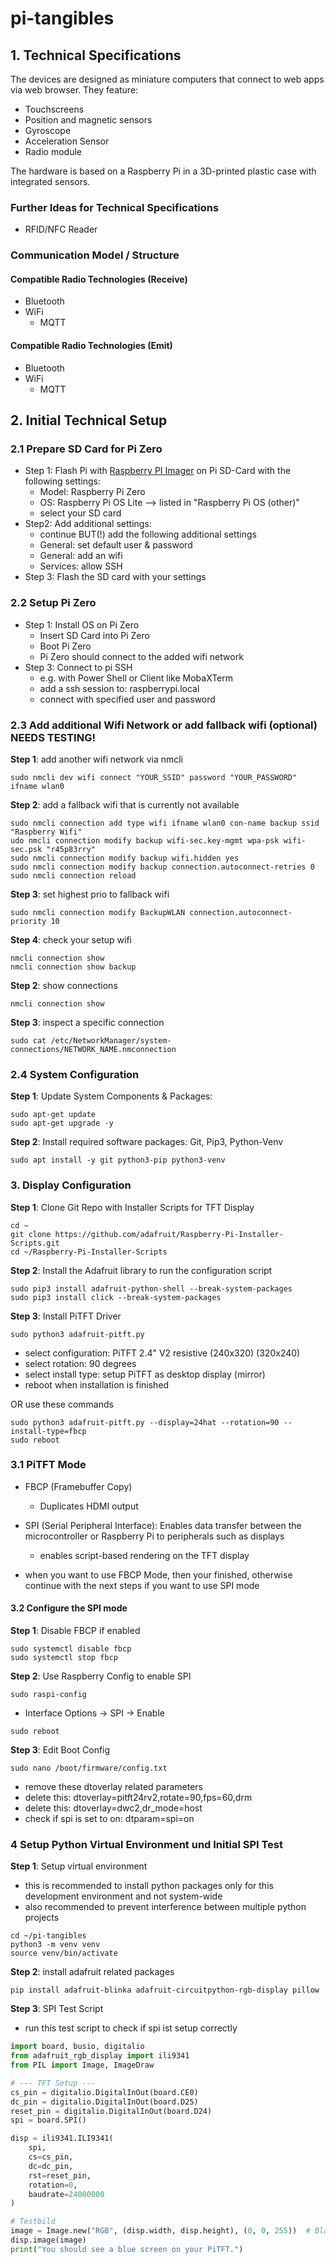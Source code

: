 # pi-tangibles


## 1. Technical Specifications

The devices are designed as miniature computers that connect to web apps via web browser.
They feature:
- Touchscreens
- Position and magnetic sensors
- Gyroscope
- Acceleration Sensor
- Radio module

The hardware is based on a Raspberry Pi in a 3D-printed plastic case with integrated sensors.

### Further Ideas for Technical Specifications
- RFID/NFC Reader

### Communication Model / Structure

#### Compatible Radio Technologies (Receive)
- Bluetooth
- WiFi
    - MQTT


#### Compatible Radio Technologies (Emit)
- Bluetooth
- WiFi
    - MQTT

## 2. Initial Technical Setup

### 2.1 Prepare SD Card for Pi Zero
- Step 1: Flash Pi with [Raspberry PI Imager](https://www.raspberrypi.com/software/) on Pi SD-Card with the following settings:
    - Model: Raspberry Pi Zero
    - OS:  Raspberry Pi OS Lite --> listed in "Raspberry Pi OS (other)"
    - select your SD card
- Step2: Add additional settings:
    - continue BUT(!) add the following additional settings
    - General: set default user & password
    - General: add an wifi
    - Services: allow SSH
- Step 3: Flash the SD card with your settings

### 2.2 Setup Pi Zero 
- Step 1: Install OS on Pi Zero
    - Insert SD Card into Pi Zero
    - Boot Pi Zero
    - Pi Zero should connect to the added wifi network
- Step 3: Connect to pi SSH 
    - e.g. with Power Shell or Client like MobaXTerm
    - add a ssh session to: raspberrypi.local
    - connect with specified user and password

### 2.3 Add additional Wifi Network or add fallback wifi (optional) NEEDS TESTING!
**Step 1**: add another wifi network via nmcli
```console
sudo nmcli dev wifi connect "YOUR_SSID" password "YOUR_PASSWORD" ifname wlan0
```

**Step 2**: add a fallback wifi that is currently not available
```console
sudo nmcli connection add type wifi ifname wlan0 con-name backup ssid "Raspberry Wifi"
udo nmcli connection modify backup wifi-sec.key-mgmt wpa-psk wifi-sec.psk "r45p83rry"
sudo nmcli connection modify backup wifi.hidden yes
sudo nmcli connection modify backup connection.autoconnect-retries 0
sudo nmcli connection reload
```

**Step 3**: set highest prio to fallback wifi
```console
sudo nmcli connection modify BackupWLAN connection.autoconnect-priority 10
```

**Step 4**: check your setup wifi
```console
nmcli connection show
nmcli connection show backup
```

**Step 2**: show connections
```console
nmcli connection show
```
**Step 3**: inspect a specific connection
```console
sudo cat /etc/NetworkManager/system-connections/NETWORK_NAME.nmconnection
```

### 2.4 System Configuration 
**Step 1**: Update System Components & Packages:
```console
sudo apt-get update
sudo apt-get upgrade -y
```
**Step 2**: Install required software packages: Git, Pip3, Python-Venv
```console
sudo apt install -y git python3-pip python3-venv
```

### 3. Display Configuration 
**Step 1**: Clone Git Repo with Installer Scripts for TFT Display
```console
cd ~
git clone https://github.com/adafruit/Raspberry-Pi-Installer-Scripts.git
cd ~/Raspberry-Pi-Installer-Scripts
```

**Step 2**: Install the Adafruit library to run the configuration script
```console
sudo pip3 install adafruit-python-shell --break-system-packages
sudo pip3 install click --break-system-packages
```

**Step 3**: Install PiTFT Driver
```console
sudo python3 adafruit-pitft.py
```
- select configuration: PiTFT 2.4" V2 resistive (240x320) (320x240)
- select rotation: 90 degrees
- select install type: setup PiTFT as desktop display (mirror)
- reboot when installation is finished

OR use these commands
```console
sudo python3 adafruit-pitft.py --display=24hat --rotation=90 --install-type=fbcp
sudo reboot
```

### 3.1 PiTFT Mode
- FBCP (Framebuffer Copy)
    - Duplicates HDMI output
- SPI (Serial Peripheral Interface): Enables data transfer between the microcontroller or Raspberry Pi to peripherals such as displays 
    - enables script-based rendering on the TFT display

- when you want to use FBCP Mode, then your finished, otherwise continue with the next steps if you want to use SPI mode

  
#### 3.2 Configure the SPI mode
**Step 1**: Disable FBCP if enabled
```console
sudo systemctl disable fbcp
sudo systemctl stop fbcp
```

**Step 2**: Use Raspberry Config to enable SPI
```console
sudo raspi-config
```
- Interface Options → SPI → Enable
```console
sudo reboot
```

**Step 3**: Edit Boot Config
```console
sudo nano /boot/firmware/config.txt
```
- remove these dtoverlay related parameters
- delete this: dtoverlay=pitft24rv2,rotate=90,fps=60,drm
- delete this: dtoverlay=dwc2,dr_mode=host
- check if spi is set to on: dtparam=spi=on

### 4 Setup Python Virtual Environment und Initial SPI Test
**Step 1**: Setup virtual environment
- this is recommended to install python packages only for this development environment and not system-wide
- also recommended to prevent interference between multiple python projects

```console
cd ~/pi-tangibles
python3 -m venv venv
source venv/bin/activate
```

**Step 2**: install adafruit related packages
```console
pip install adafruit-blinka adafruit-circuitpython-rgb-display pillow
```

**Step 3**: SPI Test Script
- run this test script to check if spi ist setup correctly
```python
import board, busio, digitalio
from adafruit_rgb_display import ili9341
from PIL import Image, ImageDraw

# --- TFT Setup ---
cs_pin = digitalio.DigitalInOut(board.CE0)
dc_pin = digitalio.DigitalInOut(board.D25)
reset_pin = digitalio.DigitalInOut(board.D24)
spi = board.SPI()

disp = ili9341.ILI9341(
    spi,
    cs=cs_pin,
    dc=dc_pin,
    rst=reset_pin,
    rotation=0,
    baudrate=24000000
)

# Testbild
image = Image.new("RGB", (disp.width, disp.height), (0, 0, 255))  # Blau
disp.image(image)
print("You should see a blue screen on your PiTFT.")
```

